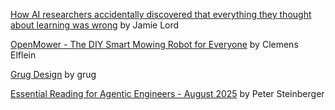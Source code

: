 [How AI researchers accidentally discovered that everything they thought about learning was wrong](https://nearlyright.com/how-ai-researchers-accidentally-discovered-that-everything-they-thought-about-learning-was-wrong/) by Jamie Lord

[OpenMower - The DIY Smart Mowing Robot for Everyone](https://github.com/ClemensElflein/OpenMower) by Clemens Elflein

[Grug Design](https://www.grug.design/know) by grug

[Essential Reading for Agentic Engineers - August 2025](https://steipete.me/posts/2025/essential-reading-august-2025) by Peter Steinberger
